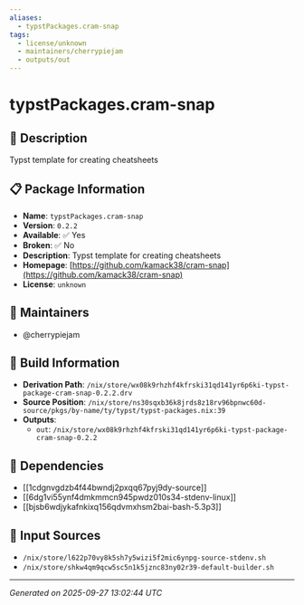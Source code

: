 ```yaml
---
aliases:
  - typstPackages.cram-snap
tags:
  - license/unknown
  - maintainers/cherrypiejam
  - outputs/out
---
```


# typstPackages.cram-snap

## 📝 Description

Typst template for creating cheatsheets

## 📋 Package Information

- **Name**: `typstPackages.cram-snap`
- **Version**: `0.2.2`
- **Available**: ✅ Yes
- **Broken**: ✅ No
- **Description**: Typst template for creating cheatsheets
- **Homepage**: [https://github.com/kamack38/cram-snap](https://github.com/kamack38/cram-snap)
- **License**: `unknown`
## 👥 Maintainers

- @cherrypiejam


## 🔧 Build Information

- **Derivation Path**: `/nix/store/wx08k9rhzhf4kfrski31qd141yr6p6ki-typst-package-cram-snap-0.2.2.drv`
- **Source Position**: `/nix/store/ns30sqxb36k8jrds8z18rv96bpnwc60d-source/pkgs/by-name/ty/typst/typst-packages.nix:39`
- **Outputs**:
  - `out`:  `/nix/store/wx08k9rhzhf4kfrski31qd141yr6p6ki-typst-package-cram-snap-0.2.2`

## 🔗 Dependencies

- [[1cdgnvgdzb4f44bwndj2pxqq67pyj9dy-source]]
- [[6dg1vi55ynf4dmkmmcn945pwdz010s34-stdenv-linux]]
- [[bjsb6wdjykafnkixq156qdvmxhsm2bai-bash-5.3p3]]

## 📁 Input Sources

- `/nix/store/l622p70vy8k5sh7y5wizi5f2mic6ynpg-source-stdenv.sh`
- `/nix/store/shkw4qm9qcw5sc5n1k5jznc83ny02r39-default-builder.sh`

---
*Generated on 2025-09-27 13:02:44 UTC*
